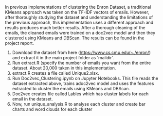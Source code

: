 In previous implementations of clustering the Enron Dataset, a traditional KMeans approach was taken on the TF-IDF vectors of emails. However, after thoroughly studying the dataset and understanding the limitations of the previous approach, this implementation uses a different approach and results produces much better results. After a thorough cleaning of the emails, the cleaned emails were trained on a doc2vec model and then they clustered using KMeans and DBScan. The results can be found in the project report. 


1. Download the dataset from here (https://www.cs.cmu.edu/~./enron/) and extract it in the main project folder as 'maildir'.
2. Run extract.R (specify the number of emails you want from the entire dataset. About 20,000 taken in this implementation.
3. extract.R creates a file called Unique2.xlsx.
4. Run Doc2vec_Clustering.ipynb on Jupyter Notebooks. This file reads the dataset extracted above, trains adoc2vec model and uses the features extracted to cluster the emails using KMeans and DBScan. 
5. Doc2vec creates file called Lables which has cluster labels for each email in the dataset.
6. Now, run unique_analysis.R to analyse each cluster and create bar charts and word clouds for each cluster
